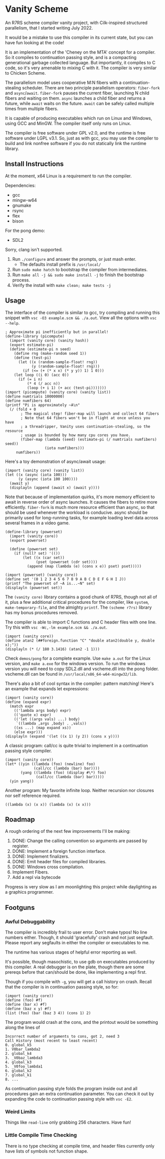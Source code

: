 # Vanity Scheme

An R7RS scheme compiler vanity project, with Cilk-inspired structured parallelism, that I started writing July 2022.

It would be a mistake to use this compiler in its current state, but you can have fun looking at the code!

It is an implementation of the 'Cheney on the MTA' concept for a compiler. So it compiles to continuation passing style, and is a compacting generational garbage collected language. But importantly, it compiles to C code, so it's very amenable to mixing C with it. The compiler is very similar to Chicken Scheme.

The parallelism model uses cooperative M:N fibers with a continuation-stealing scheduler. There are two principle parallelism operators: `fiber-fork` and `async`/`await`. `fiber-fork` pauses the current fiber, launching N child fibers and waiting on them. `async` launches a child fiber and returns a future, while `await` waits on the future. `await` can be safely called multiple times from multiple fibers.

It is capable of producing executables which run on Linux and Windows, using GCC and MinGW. The compiler itself only runs on Linux.

The compiler is free software under GPL v2.0, and the runtime is free software under LGPL v3.1. So, just as with gcc, you may use the compiler to build and link nonfree software if you do not statically link the runtime library.

## Install Instructions

At the moment, x64 Linux is a requirement to run the compiler.

Dependencies:
* gcc
* mingw-w64
* gnumake
* rsync
* flex
* bison

For the pong demo:
* SDL2

Sorry, clang isn't supported.

1. Run `./configure` and answer the prompts, or just mash enter.
	* The defaults install prefix is `/usr/local/`
3. Run `sudo make hatch` to bootstrap the compiler from intermediates.
4. Run `make all -j && sudo make install -j` to finish the bootstrap process.
5. Verify the install with `make clean; make tests -j`

## Usage

The interface of the compiler is similar to gcc, try compiling and running this snippet with `vsc -O3 example.scm && ./a.out`. View all the options with `vsc --help`.

```
; Approximate pi inefficiently but in parallel!
(define-library (picompute)
  (import (vanity core) (vanity hash))
  (export estimate-pi)
  (define (estimate-pi n seed)
    (define rng (make-random seed 1))
    (define (test-pi)
      (let ((x (random-sample-float! rng))
            (y (random-sample-float! rng)))
        (if (<= (+ (* x x) (* y y)) 1) 1 0)))
    (let loop ((i 0) (acc 0))
      (if (= i n)
          (* 4 (/ acc n))
          (loop (+ i 1) (+ acc (test-pi)))))))
(import (picompute) (vanity core) (vanity list))
(define numtrials 10000000)
(define numfibers 64)
(printf "Pi is approximately ~A\n"
  (/ (fold + 0
       ; The magical step! fiber-map will launch and collect 64 fibers
       ; Note that 64 fibers won't be in flight at once unless you have
       ; a threadripper, Vanity uses continuation-stealing, so the resource
       ; usage is bounded by how many cpu cores you have.
       (fiber-map (lambda (seed) (estimate-pi (/ numtrials numfibers) seed))
                  (iota numfibers)))
     numfibers))
```

Here's a toy demonstration of async/await usage:

```
(import (vanity core) (vanity list))
(let ((x (async (iota 100)))
      (y (async (iota 100 100))))
  (await y)
  (displayln (append (await x) (await y))))
```

Note that because of implementation quirks, it's more memory efficient to await in reverse order of async launches. It causes the fibers to retire more efficiently. `fiber-fork` is much more resource efficient than async, so that should be used whenever the workload is conducive. async should be primarily used for long-running tasks, for example loading level data across several frames in a video game.

```
(define-library (powerset)
  (import (vanity core))
  (export powerset)

  (define (powerset set)
    (if (null? set) '(())
        (let ((x (car set))
              (pset (powerset (cdr set))))
          (append (map (lambda (e) (cons x e)) pset) pset)))))

(import (powerset) (vanity core))
(define set '(0 1 2 3 4 5 6 7 8 9 A B C D E F G H I J))
(printf "The powerset of ~A is...~N" set)
(displayln (powerset set))
```

The `(vanity core)` library contains a good chunk of R7RS, though not all of it, plus a few additional critical procedures for the compiler, like `system`, `make-temporary-file`, and the almighty `printf`. The `(scheme r7rs)` library has my bonus procedures removed.

The compiler is able to import C functions and C header files with one line. Try this with `vsc -Wc,-lm example.scm && ./a.out`.

```
(import (vanity core))
(define atan2 (##foreign.function "C" "double atan2(double y, double x);"))
(displayln (* (/ 180 3.1416) (atan2 -1 1)))
```

Check `demos/pong` for a complete example. Use `make a.out` for the Linux version, and `make a.exe` for the windows version. To run the windows version you will need to copy SDL2.dll and vscheme.dll into the pong folder. vscheme.dll can be found in `/usr/local/x86_64-w64-mingw32/lib`.

There's also a bit of cool syntax in the compiler: pattern matching! Here's an example that expands let expressions:

```
(import (vanity core))
(define (expand expr)
  (match expr
    (('lambda args body) expr)
    (('quote x) expr)
    (('let ((args vals) ...) body) 
     `((lambda ,args ,body) . ,vals))
    ((xs ...) (map expand xs))
    (else expr)))
(displayln (expand '(let ((x 1) (y 2)) (cons x y))))
```

A classic program: call/cc is quite trivial to implement in a continuation passing style compiler.

```
(import (vanity core))
(let* ((yin ((lambda (foo) (newline) foo)
             (call/cc (lambda (bar) bar))))
       (yang ((lambda (foo) (display #\*) foo)
              (call/cc (lambda (bar) bar)))))
  (yin yang))
```

Another program: My favorite infinite loop. Neither recursion nor closures nor self reference required.

```
((lambda (x) (x x)) (lambda (x) (x x)))
```

## Roadmap

A rough ordering of the next few improvements I'll be making:

1. DONE: Change the calling convention so arguments are passed by register.
2. DONE: Implement a foreign function interface.
3. DONE: Implement finalizers.
4. DONE: Emit header files for compiled libraries.
5. DONE: Windows cross compilation.
6. Implement Fibers.
7. Add a repl via bytecode

Progress is very slow as I am moonlighting this project while daylighting as a graphics programmer.

## Footguns

### Awful Debuggability

The compiler is incredibly frail to user error. Don't make typos! No line numbers either. Though, it should 'gracefully' crash and not just segfault. Please report any segfaults in either the compiler or executables to me.

The runtime has various stages of helpful error reporting as well.

It's possible, though masochistic, to use gdb on executables produced by this compiler. A real debugger is on the plate, though there are some prereqs before that can/should be done, like implementing a repl first.

Though if you compile with `-g`, you will get a call history on crash. Recall that the compiler is in continuation passing style, so for:

```
(import (vanity core))
(define (foo) #f)
(define (bar x) #f)
(define (baz x y) #f)
(list (foo) (bar (baz 3 4)) (cons 1) 2)
```

The program would crash at the cons, and the printout would be something along the lines of

```
Incorrect number of arguments to cons, got 2, need 3
Call History (most recent to least recent)
0. global_k5
1. V0bar_lambda2
2. global_k4
3. _V0baz_lambda3
4. global_k3
5. _V0foo_lambda1
6. global_k2
7. global_k1
8. ...
```

As continuation passing style folds the program inside out and all procedures gain an extra continuation parameter.  You can check it out by expanding the code to continuation passing style with `vsc -E2`.

### Weird Limits

Things like `read-line` only grabbing 256 characters. Have fun!

### Little Compile Time Checking

There is no type checking at compile time, and header files currently only have lists of symbols not function shape.
